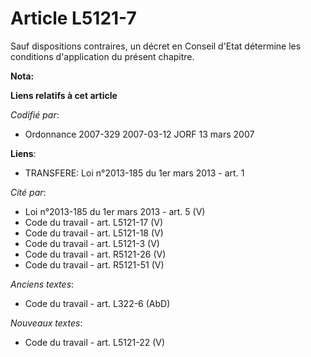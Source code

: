 # Article L5121-7

Sauf dispositions contraires, un décret en Conseil d'Etat détermine les conditions d'application du présent chapitre.

**Nota:**



**Liens relatifs à cet article**

_Codifié par_:

  - Ordonnance 2007-329 2007-03-12 JORF 13 mars 2007

**Liens**:

  - TRANSFERE: Loi n°2013-185 du 1er mars 2013 - art. 1

_Cité par_:

  - Loi n°2013-185 du 1er mars 2013 - art. 5 (V)
  - Code du travail - art. L5121-17 (V)
  - Code du travail - art. L5121-18 (V)
  - Code du travail - art. L5121-3 (V)
  - Code du travail - art. R5121-26 (V)
  - Code du travail - art. R5121-51 (V)

_Anciens textes_:

  - Code du travail - art. L322-6 (AbD)

_Nouveaux textes_:

  - Code du travail - art. L5121-22 (V)
